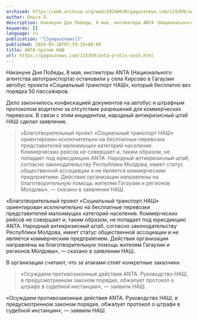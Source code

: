 ```yaml
---
archived: https://web.archive.org/web/20240630/gagauznews.com/115369/anta-protiv-nash.html
author: Ольга Л.
description: Накануне Дня Победы, 8 мая, инспекторы ANTA (Национального агентства автотранспорта) остановили у села Кирсово в Гагаузии автобус проекта «Социальный транспорт НАШ», который бесплатно вез порядка 50 пассажиров. Дело закончилось конфискацией документов на автобус и штрафным протоколом водителю за отсутствие разрешений для коммерческих перевозок. В связи с этим инцидентом, народный антикризисный штаб НАШ сделал заявление. «Благотворительный проект «Социальный транспорт НАШ» ориентирован исключительно на бесплатные перевозки представителей малоимущих категорий населения. Коммерческих рейсов не совершает и, таким образом, не попадает под юрисдикцию ANTA. Народный антикризисный штаб, согласно законодательству Республики Молдова, имеет статус общественной ассоциации и не является коммерческим предприятием. Действия организации направлены на […]
keywords: []
language: ru
publication: "[[gagauznews]]"
published: 2024-05-10T07:59:35+00:00
title: ANTA против НАШ
url: https://gagauznews.com/115369/anta-protiv-nash.html
---
```


Накануне Дня Победы, 8 мая, инспекторы ANTA (Национального агентства автотранспорта) остановили у села Кирсово в Гагаузии автобус проекта «Социальный транспорт НАШ», который бесплатно вез порядка 50 пассажиров.

Дело закончилось конфискацией документов на автобус и штрафным протоколом водителю за отсутствие разрешений для коммерческих перевозок. В связи с этим инцидентом, народный антикризисный штаб НАШ сделал заявление.

> «Благотворительный проект «Социальный транспорт НАШ» ориентирован исключительно на бесплатные перевозки представителей малоимущих категорий населения. Коммерческих рейсов не совершает и, таким образом, не попадает под юрисдикцию ANTA. Народный антикризисный штаб, согласно законодательству Республики Молдова, имеет статус общественной ассоциации и не является коммерческим предприятием. Действия организации направлены на благотворительную помощь жителям Гагаузии и регионов Молдовы», — сказано в заявлении НАШ.

«Благотворительный проект «Социальный транспорт НАШ» ориентирован исключительно на бесплатные перевозки представителей малоимущих категорий населения. Коммерческих рейсов не совершает и, таким образом, не попадает под юрисдикцию ANTA. Народный антикризисный штаб, согласно законодательству Республики Молдова, имеет статус общественной ассоциации и не является коммерческим предприятием. Действия организации направлены на благотворительную помощь жителям Гагаузии и регионов Молдовы», — сказано в заявлении НАШ.

В организации считают, что за атаками стоят конкретные заказчики.

> «Осуждаем противозаконные действия ANTA. Руководство НАШ, в предусмотренном законом порядке, обжалует протокол о штрафе в судебной инстанции», — заявили НАШ.

«Осуждаем противозаконные действия ANTA. Руководство НАШ, в предусмотренном законом порядке, обжалует протокол о штрафе в судебной инстанции», — заявили НАШ.